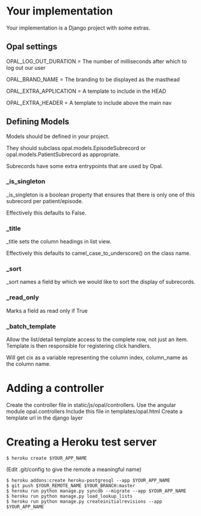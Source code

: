 
# Your implementation


Your implementation is a Django project with some extras.

## Opal settings

OPAL_LOG_OUT_DURATION = The number of milliseconds after which to log out our user

OPAL_BRAND_NAME = The branding to be displayed as the masthead

OPAL_EXTRA_APPLICATION = A template to include in the HEAD

OPAL_EXTRA_HEADER = A template to include above the main nav

## Defining Models

Models should be defined in your project.

They should subclass opal.models.EpisodeSubrecord or opal.models.PatientSubrecord as appropriate.

Subrecords have some extra entrypoints that are used by Opal.

### _is_singleton

_is_singleton is a boolean property that ensures that there is only one of this subrecord per patient/episode.

Effectively this defaults to False.

### _title

_title sets the column headings in list view.

Effectively this defaults to camel_case_to_underscore() on the class name.

### _sort

_sort names a field by which we would like to sort the display of subrecords.

### _read_only

Marks a field as read only if True

### _batch_template

Allow the list/detail template access to the complete row, not just an item.
Template is then responsible for registering click handlers.

Will get cix as a variable representing the column index, column_name as the column name.

# Adding a controller

Create the controller file in static/js/opal/controllers.
Use the angular module opal.controllers
Include this file in templates/opal.html
Create a template url in the django layer


# Creating a Heroku test server

    $ heroku create $YOUR_APP_NAME

(Edit .git/config to give the remote a meaningful name)

    $ heroku addons:create heroku-postgresql --app $YOUR_APP_NAME
    $ git push $YOUR_REMOTE_NAME $YOUR_BRANCH:master
    $ heroku run python manage.py syncdb --migrate --app $YOUR_APP_NAME
    $ heroku run python manage.py load_lookup_lists
    $ heroku run python manage.py createinitialrevisions --app $YOUR_APP_NAME
